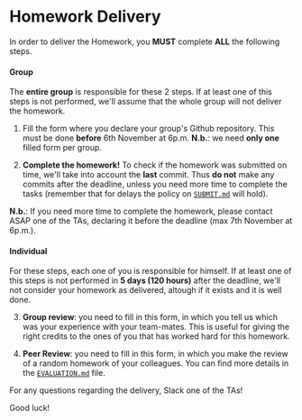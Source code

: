 # Homework Delivery 

In order to deliver the Homework, you __MUST__ complete __ALL__ the following steps. 

#### Group

The __entire group__ is responsible for these 2 steps. If at least one of this steps is not performed, we'll assume that the whole group will not deliver the homework.

1) Fill the form where you declare your group's Github repository. This must be done __before__ 6th November at 6p.m. __N.b.__: we need __only one__ filled form per group. 

2) __Complete the homework!__ To check if the homework was submitted on time, we'll take into account the __last__ commit. Thus __do not__ make any commits after the deadline, unless you need more time to complete the tasks (remember that for delays the policy on [`SUBMIT.md`](https://github.com/CriMenghini/ADM-2018/blob/master/Homework_2/SUBMIT.md) will hold). 

__N.b.__: If you need more time to complete the homework, please contact ASAP one of the TAs, declaring it before the deadline (max 7th November at 6p.m.). 

#### Individual

For these steps, each one of you is responsible for himself. If at least one of this steps is not performed in __5 days (120 hours)__ after the deadline, we'll not consider your homework as delivered, altough if it exists and it is well done.

3) __Group review__: you need to fill in this form, in which you tell us which was your experience with your team-mates. This is useful for giving the right credits to the ones of you that has worked hard for this homework.

4) __Peer Review__: you need to fill in this form, in which you make the review of a random homework of your colleagues. You can find more details in the [`EVALUATION.md`](https://github.com/CriMenghini/ADM-2018/blob/master/EVALUATION.md) file.


For any questions regarding the delivery, Slack one of the TAs!

Good luck!


